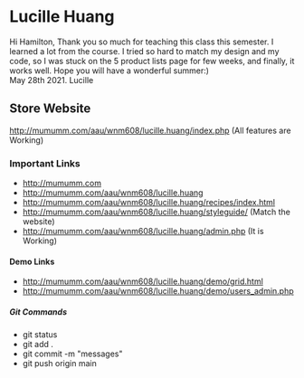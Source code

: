 # Lucille Huang


Hi Hamilton,
Thank you so much for teaching this class this semester. I learned a lot from the course. I tried so hard to match my design and my code, so I was stuck on the 5 product lists page for few weeks, and finally, it works well. Hope you will have a wonderful summer:)  
May 28th 2021. Lucille 



## Store Website
http://mumumm.com/aau/wnm608/lucille.huang/index.php  (All features are Working)

### Important Links

- http://mumumm.com
- http://mumumm.com/aau/wnm608/lucille.huang
- http://mumumm.com/aau/wnm608/lucille.huang/recipes/index.html
- http://mumumm.com/aau/wnm608/lucille.huang/styleguide/    (Match the website)
- http://mumumm.com/aau/wnm608/lucille.huang/admin.php      (It is Working)

#### Demo Links

- http://mumumm.com/aau/wnm608/lucille.huang/demo/grid.html
- http://mumumm.com/aau/wnm608/lucille.huang/demo/users_admin.php


##### Git Commands

- git status
- git add .
- git commit -m "messages"
- git push origin main